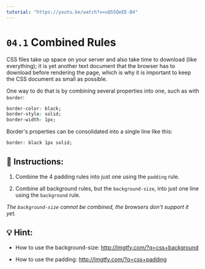 ```yaml
---
tutorial: "https://youtu.be/watch?v=uQS5QeEE-B4"
---
```


# `04.1` Combined Rules

CSS files take up space on your server and also take time to download (like everything); it is yet another text document that the browser has to download before rendering the page, which is why it is important to keep the CSS document as small as possible.

One way to do that is by combining several properties into one, such as with `border`:

```css
border-color: black;
border-style: solid;
border-width: 1px;
```

Border's properties can be consolidated into a single line like this:

```css
border: black 1px solid;
```

## 📝 Instructions:

1. Combine the 4 padding rules into just one using the `padding` rule.

2. Combine all background rules, but the `background-size`, into just one line using the `background` rule.

*The `background-size` cannot be combined, the browsers don't support it yet.*

## 💡 Hint:

- How to use the background-size: http://lmgtfy.com/?q=css+background

- How to use the padding: http://lmgtfy.com/?q=css+padding

